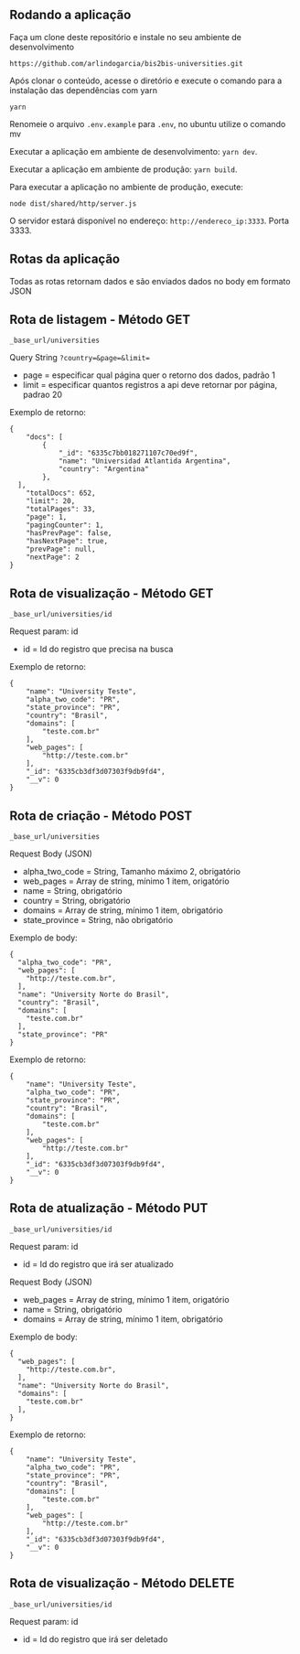 ## Rodando a aplicação
Faça um clone deste repositório e instale no seu ambiente de desenvolvimento
```
https://github.com/arlindogarcia/bis2bis-universities.git
```

Após clonar o conteúdo, acesse o diretório e execute o comando para a instalação das dependências com yarn
```
yarn
```

Renomeie o arquivo `.env.example` para `.env`, no ubuntu utilize o comando mv

Executar a aplicação em ambiente de desenvolvimento: `yarn dev`.

Executar a aplicação em ambiente de produção: `yarn build`.

Para executar a aplicação no ambiente de produção, execute:
```
node dist/shared/http/server.js
```

O servidor estará disponível no endereço: `http://endereco_ip:3333`. Porta 3333.

## Rotas da aplicação

Todas as rotas retornam dados e são enviados dados no body em formato JSON

## Rota de listagem - Método GET
```
_base_url/universities

```
Query String `?country=&page=&limit=`
  - page = especificar qual página quer o retorno dos dados, padrão 1
  - limit = especificar quantos registros a api deve retornar por página, padrao 20

Exemplo de retorno:
```
{
	"docs": [
		{
			"_id": "6335c7bb018271107c70ed9f",
			"name": "Universidad Atlantida Argentina",
			"country": "Argentina"
		},
  ],
	"totalDocs": 652,
	"limit": 20,
	"totalPages": 33,
	"page": 1,
	"pagingCounter": 1,
	"hasPrevPage": false,
	"hasNextPage": true,
	"prevPage": null,
	"nextPage": 2
}
```

## Rota de visualização - Método GET
```
_base_url/universities/id

```
Request param: id
  - id = Id do registro que precisa na busca

Exemplo de retorno:
```
{
	"name": "University Teste",
	"alpha_two_code": "PR",
	"state_province": "PR",
	"country": "Brasil",
	"domains": [
		"teste.com.br"
	],
	"web_pages": [
		"http://teste.com.br"
	],
	"_id": "6335cb3df3d07303f9db9fd4",
	"__v": 0
}
```

## Rota de criação - Método POST
```
_base_url/universities

```
Request Body (JSON)
  - alpha_two_code = String, Tamanho máximo 2, obrigatório
  - web_pages = Array de string, mínimo 1 item, origatório
  - name = String, obrigatório
  - country = String, obrigatório
  - domains = Array de string, mínimo 1 item, obrigatório
  - state_province = String, não obrigatório

Exemplo de body:
```
{
  "alpha_two_code": "PR",
  "web_pages": [
    "http://teste.com.br",
  ],
  "name": "University Norte do Brasil",
  "country": "Brasil",
  "domains": [
    "teste.com.br"
  ],
  "state_province": "PR"
}
```

Exemplo de retorno:
```
{
	"name": "University Teste",
	"alpha_two_code": "PR",
	"state_province": "PR",
	"country": "Brasil",
	"domains": [
		"teste.com.br"
	],
	"web_pages": [
		"http://teste.com.br"
	],
	"_id": "6335cb3df3d07303f9db9fd4",
	"__v": 0
}
```

## Rota de atualização - Método PUT
```
_base_url/universities/id

```
Request param: id
  - id = Id do registro que irá ser atualizado

Request Body (JSON)
  - web_pages = Array de string, mínimo 1 item, origatório
  - name = String, obrigatório
  - domains = Array de string, mínimo 1 item, obrigatório

Exemplo de body:
```
{
  "web_pages": [
    "http://teste.com.br",
  ],
  "name": "University Norte do Brasil",
  "domains": [
    "teste.com.br"
  ],
}
```

Exemplo de retorno:
```
{
	"name": "University Teste",
	"alpha_two_code": "PR",
	"state_province": "PR",
	"country": "Brasil",
	"domains": [
		"teste.com.br"
	],
	"web_pages": [
		"http://teste.com.br"
	],
	"_id": "6335cb3df3d07303f9db9fd4",
	"__v": 0
}
```

## Rota de visualização - Método DELETE
```
_base_url/universities/id

```
Request param: id
  - id = Id do registro que irá ser deletado
